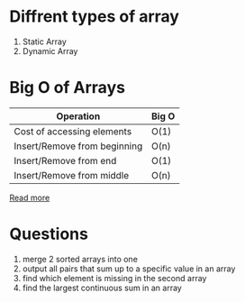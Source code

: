 # Diffrent types of array
1. Static Array
1. Dynamic Array

# Big O of Arrays
Operation | Big O
-|-
Cost of accessing elements | O(1)
Insert/Remove from beginning | O(n)
Insert/Remove from end | O(1)
Insert/Remove from middle | O(n)

[Read more](https://medium.com/@mckenziefiege/arrays-linked-lists-and-big-o-notation-486727b6259b "Arrays, Linked Lists, and Big O Notation
")

# Questions
1. merge 2 sorted arrays into one
1. output all pairs that sum up to a specific value in an array
1. find which element is missing in the second array
1. find the largest continuous sum in an array
